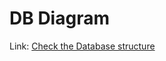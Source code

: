 # DB Diagram

Link: [Check the Database structure](https://dbdiagram.io/d/famly-689379aadd90d17865c0a9a9)